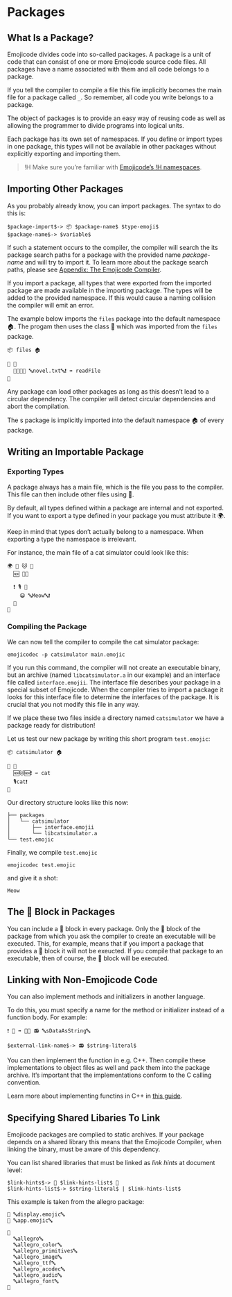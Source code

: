 # Packages

## What Is a Package?

Emojicode divides code into so-called packages. A package is a unit of code
that can consist of one or more Emojicode source code files. All packages have a
name associated with them and all code belongs to a package.

If you tell the compiler to compile a file this file implicitly becomes the
main file for a package called `_`. So remember, all code you write
belongs to a package.

The object of packages is to provide an easy way of reusing code as well as
allowing the programmer to divide programs into logical units.

Each package has its own set of namespaces. If you define or
import types in one package, this types will not be available in other packages
without explicitly exporting and importing them.

>!H Make sure you’re familiar with [Emojicode’s
>!H namespaces](types.html#namespaces).

## Importing Other Packages

As you probably already know, you can import packages. The syntax to do this is:

```syntax
$package-import$-> 📦 $package-name$ $type-emoji$
$package-name$-> $variable$
```

If such a statement occurs to the compiler, the compiler will search the
its package search paths for a package with the provided name *package-name*
and will try to import it. To learn more about the package search paths, please
see [Appendix: The Emojicode Compiler](compiler.html).

If you import a package, all types that were exported from the imported package
are made available in the importing package. The types will be added to the
provided namespace. If this would cause a naming collision the compiler will
emit an error.

The example below imports the `files` package into the default namespace 🏠.
The progam then uses the class 📄 which was imported from the
`files` package.

```
📦 files 🏠

🏁 🍇
  🍺🆕📄📜 🔤novel.txt🔤❗️ ➡️ readFile
🍉
```

Any package can load other packages as long as this doesn’t lead to a circular
dependency. The compiler will detect circular dependencies and abort the
compilation.

The s package is implicitly imported into the default namespace 🏠 of
every package.

## Writing an Importable Package

### Exporting Types

A package always has a main file, which is the file you pass to the compiler.
This file can then include other files using 📜.

By default, all types defined within a package are internal and not
exported. If you want to export a type defined in your package you must
attribute it 🌍.

Keep in mind that types don’t actually belong to a namespace. When exporting a
type the namespace is irrelevant.

For instance, the main file of a cat simulator could look like this:

```
🌍 🐇 🐱 🍇
  🆕 🍇🍉

  ❗️ 🎙 🍇
    😀 🔤Meow🔤❗️
  🍉
🍉
```

### Compiling the Package

We can now tell the compiler to compile the cat simulator package:

```
emojicodec -p catsimulator main.emojic
```

If you run this command, the compiler will not create an executable binary, but
an archive (named `libcatsimulator.a` in our example) and an interface file
called `interface.emojii`. The interface file describes your package in a
special subset of Emojicode.
When the compiler tries to import a package it looks for this interface file to
determine the interfaces of the package. It is crucial that you not modify this
file in any way.

If we place these two files inside a directory named `catsimulator` we
have a package ready for distribution!

Let us test our new package by writing this short program `test.emojic`:

```
📦 catsimulator 🏠

🏁 🍇
  🆕🐱🆕❗️ ➡️ cat
  🎙cat❗️
🍉
```

Our directory structure looks like this now:

```
├── packages
│   └── catsimulator
│       ├── interface.emojii
│       └── libcatsimulator.a
└── test.emojic
```

Finally, we compile `test.emojic`

```
emojicodec test.emojic
```

and give it a shot:

```
Meow
```

## The 🏁 Block in Packages

You can include a 🏁 block in every package. Only the 🏁 block of the package from
which you ask the compiler to create an executable will be executed. This,  for
example, means that if you import a package that provides a 🏁 block it will not
be exeucted. If you compile that package to an executable, then of course, the 🏁
block will be executed.

## Linking with Non-Emojicode Code

You can also implement methods and initializers in another language.

To do this, you must specify a name for the method or initializer instead
of a function body. For example:

```
❗️ 🔡 ➡️ 🍬🔡 📻 🔤sDataAsString🔤
```

```syntax
$external-link-name$-> 📻 $string-literal$
```

You can then implement the function in e.g. C++. Then compile these
implementations to object files as well and pack them into the package archive.
It’s important that the implementations conform to the C calling convention.

Learn more about implementing functins in C++ in [this guide](/docs/guides/api.html).

## Specifying Shared Libaries To Link

Emojicode packages are complied to static archives. If your package depends
on a shared library this means that the Emojicode Compiler, when linking
the binary, must be aware of this dependency.

You can list shared libraries that must be linked as *link hints* at document
level:

```syntax
$link-hints$-> 🔗 $link-hints-list$ 🔗
$link-hints-list$-> $string-literal$ | $link-hints-list$
```

This example is taken from the allegro package:

```
📜 🔤display.emojic🔤
📜 🔤app.emojic🔤

🔗
  🔤allegro🔤
  🔤allegro_color🔤
  🔤allegro_primitives🔤
  🔤allegro_image🔤
  🔤allegro_ttf🔤
  🔤allegro_acodec🔤
  🔤allegro_audio🔤
  🔤allegro_font🔤
🔗
```

